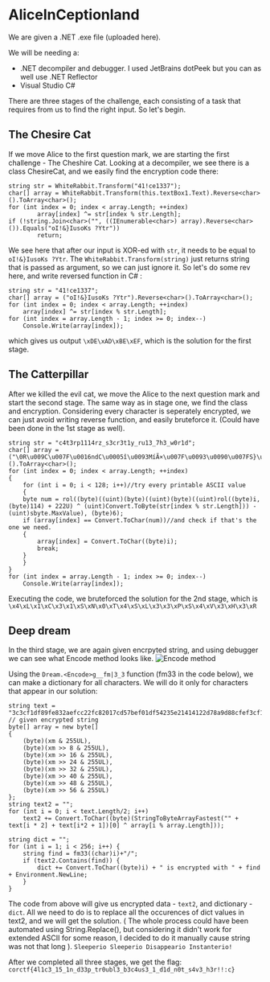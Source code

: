 # AliceInCeptionland



We are given a .NET .exe file (uploaded here). 

We will be needing a:
 - .NET decompiler and debugger. I used JetBrains dotPeek but you can as well use .NET Reflector
 - Visual Studio C#


There are three stages of the challenge, each consisting of a task that requires from us to find the right input. So let's begin.

## The Chesire Cat
If we move Alice to the first question mark, we are starting the first challenge - The Cheshire Cat.  Looking at a decompiler, we see there is a class ChesireCat, and we easily find the encryption code there:

    string str = WhiteRabbit.Transform("41!ce1337");
    char[] array = WhiteRabbit.Transform(this.textBox1.Text).Reverse<char>().ToArray<char>();
    for (int index = 0; index < array.Length; ++index)
	        array[index] ^= str[index % str.Length];
	if (!string.Join<char>("", ((IEnumerable<char>) array).Reverse<char>()).Equals("oI!&}IusoKs ?Ytr"))
            return;

We see here that after our input is XOR-ed with `str`, it needs to be equal to `oI!&}IusoKs ?Ytr`. The `WhiteRabbit.Transform(string)` just returns string that is passed as argument, so we can just ignore it. So let's do some rev here, and write reversed function in C# :

    string str = "41!ce1337";
    char[] array = ("oI!&}IusoKs ?Ytr").Reverse<char>().ToArray<char>();
    for (int index = 0; index < array.Length; ++index)
	    array[index] ^= str[index % str.Length];
    for (int index = array.Length - 1; index >= 0; index--)
	    Console.Write(array[index]);
which gives us output `\xDE\xAD\xBE\xEF`, which is the solution for the first stage.

## The Catterpillar
After we killed the evil cat, we move the Alice to the next question mark and start the second stage. The same way as in stage one, we find the class and encryption. Considering every character is seperately encrypted, we can just avoid writing reverse function, and easily bruteforce it. (Could have been done in the 1st stage as well). 

    string str = "c4t3rp1114rz_s3cr3t1y_ru13_7h3_w0r1d";
    char[] array = ("\0R\u009C\u007F\u0016ndC\u0005î\u0093MíÃ×\u007F\u0093\u0090\u007FS}\u00AD\u0093)ÿÃ\f0\u0093g/\u0003\u0093+Ã¶\0Rt\u007F\u0016\u0087dC\aî\u0093píÃ8\u007F\u0093\u0093\u007FSz\u00AD\u0093ÇÿÃÓ0\u0093\u0086/\u0003q").Reverse<char>().ToArray<char>();
    for (int index = 0; index < array.Length; ++index)
    {
	    for (int i = 0; i < 128; i++)//try every printable ASCII value
	    {
		byte num = rol((byte)((uint)(byte)((uint)(byte)((uint)rol((byte)i, (byte)114) + 222U) ^ (uint)Convert.ToByte(str[index % str.Length])) - (uint)sbyte.MaxValue), (byte)6);
		if (array[index] == Convert.ToChar(num))//and check if that's the one we need.
		{
			array[index] = Convert.ToChar((byte)i);
			break;
		}
	    }
    }
    for (int index = array.Length - 1; index >= 0; index--)
	    Console.Write(array[index]); 
Executing the code, we bruteforced the solution for the 2nd stage, which is `\x4\xL\x1\xC\x3\x1\xS\xN\x0\xT\x4\xS\xL\x3\x3\xP\xS\x4\xV\x3\xH\x3\xR` 

##  Deep dream
In the third stage, we are again given encrpyted string, and using debugger we can see what Encode method looks like. ![Encode method](https://i.ibb.co/VQqwDKB/Screenshot-2021-08-23-041225.png)

Using the `Dream.<Encode>g__fm|3_3` function (fm33 in the code below), we can make a dictionary for all characters. We will do it only for characters that appear in our solution:

	string text = "3c3cf1df89fe832aefcc22fc82017cd57bef01df54235e21414122d78a9d88cfef3cf10c829ee32ae4ef01dfa1951cd51b7b22fc82433ef7ef418cdf8a9d802101ef64f9a495268fef18d52882324f217b1bd64b82017cd57bef01df255288f7593922712c958029e7efccdf081f8808a6efd5287595f821482822f6cb95f821cceff4695495268fefe72ad7821a67ae0060ad"; // given encrypted string
    byte[] array = new byte[]
    {
	    (byte)(xm & 255UL),
	    (byte)(xm >> 8 & 255UL),
	    (byte)(xm >> 16 & 255UL),
	    (byte)(xm >> 24 & 255UL),
	    (byte)(xm >> 32 & 255UL),
	    (byte)(xm >> 40 & 255UL),
	    (byte)(xm >> 48 & 255UL),
	    (byte)(xm >> 56 & 255UL)
    };
    string text2 = "";
    for (int i = 0; i < text.Length/2; i++)
	    text2 += Convert.ToChar((byte)(StringToByteArrayFastest("" + text[i * 2] + text[i*2 + 1])[0] ^ array[i % array.Length]));
    
    string dict = "";
    for (int i = 1; i < 256; i++) {
		string find = fm33((char)i)+"/";
    	if (text2.Contains(find)) {
    		dict += Convert.ToChar((byte)i) + " is encrypted with " + find + Environment.NewLine;
		}
    }
The code from above will give us encrypted data - `text2`, and dictionary - `dict`. All we need to do is to replace all the occurences of dict values in text2, and we will get the solution. ( The whole process could have been automated using String.Replace(), but considering it didn't work for extended ASCII for some reason, I decided to do it manually cause string was not that long ). 
`Sleeperio Sleeperio Disappeario Instanterio!`

After we completed all three stages, we get the flag: `corctf{4l1c3_15_1n_d33p_tr0ubl3_b3c4us3_1_d1d_n0t_s4v3_h3r!!:c}`
